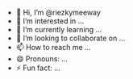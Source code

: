 - 👋 Hi, I’m @riezkymeeway
- 👀 I’m interested in ...
- 🌱 I’m currently learning ...
- 💞️ I’m looking to collaborate on ...
- 📫 How to reach me ...
- 😄 Pronouns: ...
- ⚡ Fun fact: ...

<!---
riezkymeeway/riezkymeeway is a ✨ special ✨ repository because its `README.md` (this file) appears on your GitHub profile.
You can click the Preview link to take a look at your changes.
--->
